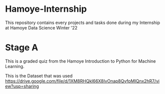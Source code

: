 # Hamoye-Internship
This repository contains every projects and tasks done during my Internship at Hamoye Data Science Winter '22

# Stage A 

This is a graded quiz from the Hamoye Introduction to Python for Machine Learning.

This is the Dataset that was used https://drive.google.com/file/d/1XM8RHQkl66X8IvOnap8QyfpMIQnx2hR7/view?usp=sharing
